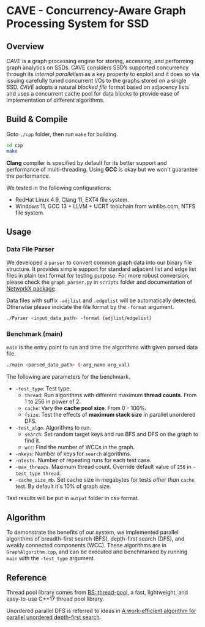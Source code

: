 # CAVE - Concurrency-Aware Graph Processing System for SSD

## Overview

*CAVE* is a graph processing engine for
storing, accessing, and performing graph analytics on SSDs. CAVE considers SSD’s supported concurrency through its *internal parallelism* as a key property to exploit and it does so via issuing carefully tuned concurrent I/Os to the graphs stored on a single SSD. *CAVE* adopts a natural *blocked file* format based on adjacency
lists and uses a concurrent cache pool for data blocks to provide ease of implementation of different algorithms.

## Build & Compile

Goto `./cpp` folder, then run `make` for building.

```bash
cd cpp
make
```

**Clang** compiler is specified by default for its better support and performance of multi-threading. Using **GCC** is okay but we won't guarantee the performance.

We tested in the following configurations:

* RedHat Linux 4.9, Clang 11, EXT4 file system.
* Windows 11, GCC 13 + LLVM + UCRT toolchain from winlibs.com, NTFS file system.

## Usage

### Data File Parser

We developed a `parser` to convert common graph data into our binary file structure. It provides simple support for standard adjacent list and edge list files in plain text format for testing purpose. For more robust conversion, please check the `graph_parser.py` in `scripts` folder and documentation of [NetworkX package](https://networkx.org/).

Data files with suffix `.adjlist` and `.edgelist` will be automatically detected. Otherwise please indicate the file format by the `-format` argument.

```bash
./Parser <input_data_path> -format (adjlist/edgelist)
```

### Benchmark (main)

`main` is the entry point to run and time the algorithms with given parsed data file.

```bash
./main <parsed_data_path> (-arg_name arg_val)
```

The following are parameters for the benchmark.

* `-test_type`: Test type. 
  * `thread`: Run algorithms with different maximum **thread counts**. From 1 to 256 in power of 2.
  * `cache`: Vary the **cache pool size**. From 0 - 100%.
  * `fsize`: Test the effects of **maximum stack size** in parallel unordered DFS.
* `-test_algo`. Algorithms to run.
  * `search`: Set random target keys and run BFS and DFS on the graph to find it.
  * `wcc`: Find the number of WCCs in the graph.
* `-nkeys`: Number of keys for `search` algorithms.
* `-ntests`. Number of repeating runs for each test case.
* `-max_threads`. Maximum thread count. Override default value of `256` in `-test_type thread`.
* `-cache_size_mb`. Set cache size in megabytes for tests *other than* `cache` test. By default it's 10% of graph size.

Test results will be put in `output` folder in csv format. 

## Algorithm

To demonstrate the benefits of our system, we implemented parallel algorithms of breadth-first search (BFS), depth-first search (DFS), and weakly connected components (WCC). These algorithms are in `GraphAlgorithm.cpp`, and can be executed and benchmarked by running `main` with the `-test_type` argument.

## Reference

Thread pool library comes from [BS::thread-pool]( https://github.com/bshoshany/thread-pool), a fast, lightweight, and easy-to-use C++17 thread pool library. 

Unordered parallel DFS is referred to ideas in [A work-efficient algorithm for parallel unordered depth-first search](https://dl.acm.org/doi/10.1145/2807591.2807651).
